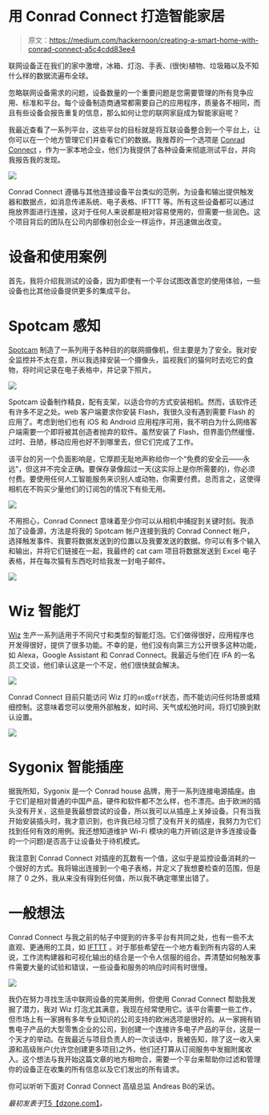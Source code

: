 # 用 Conrad Connect 打造智能家居

> 原文：<https://medium.com/hackernoon/creating-a-smart-home-with-conrad-connect-a5c4cdd83ee4>

联网设备正在我们的家中激增，冰箱、灯泡、手表、(很快)植物、垃圾箱以及不知什么样的数据流遍布全球。

忽略联网设备需求的问题，设备数量的一个重要问题是您需要管理的所有竞争应用、标准和平台。每个设备制造商通常都需要自己的应用程序，质量各不相同，而且有些设备会报告重复的信息，那么如何让您的联网家庭成为智能家庭呢？

我最近查看了一系列平台，这些平台的目标就是将互联设备整合到一个平台上，让你可以在一个地方管理它们并查看它们的数据。我推荐的一个选项是 [Conrad Connect](https://conradconnect.de/en) ，作为一家本地企业，他们为我提供了各种设备来彻底测试平台，并向我报告我的发现。

![](img/1155ce81659d4fc821e3ca9443af1954.png)

Conrad Connect 遵循与其他连接设备平台类似的范例，为设备和输出提供触发器和数据点，如消息传递系统、电子表格、IFTTT 等。所有这些设备都可以通过拖放界面进行连接，这对于任何人来说都是相对容易使用的，但需要一些润色。这个项目背后的团队在公司内部像初创企业一样运作，并迅速做出改变。

# 设备和使用案例

首先，我将介绍我测试的设备，因为即使有一个平台试图改善您的使用体验，一些设备也比其他设备提供更多的集成平台。

# Spotcam 感知

[Spotcam](https://www.myspotcam.com/en) 制造了一系列用于各种目的的联网摄像机，但主要是为了安全。我对安全监控并不太在意，所以我选择安装一个摄像头，监视我们的猫何时去吃它的食物，将时间记录在电子表格中，并记录下照片。

![](img/2b8d32c430c036c149fce7400a93d179.png)

Spotcam 设备制作精良，配有支架，以适合你的方式安装相机。然而，该软件还有许多不足之处。web 客户端要求你安装 Flash，我很久没有遇到需要 Flash 的应用了。考虑到他们也有 iOS 和 Android 应用程序可用，我不明白为什么网络客户端需要一个即将被其创造者抛弃的软件。虽然安装了 Flash，但界面仍然缓慢、过时、丑陋，移动应用也好不到哪里去，但它们完成了工作。

该平台的另一个负面影响是，它厚颜无耻地声称给你一个“免费的安全云——永远”，但这并不完全正确。要保存录像超过一天(这实际上是你所需要的)，你必须付费。要使用任何人工智能服务来识别人或动物，你需要付费。总而言之，这使得相机在不购买少量他们的订阅包的情况下有些无用。

![](img/8310291cec2daac6c7dd9f3c6f4ad034.png)

不用担心，Conrad Connect 意味着至少你可以从相机中捕捉到关键时刻。我添加了设备源，方法是将我的 Spotcam 帐户连接到我的 Conrad Connect 帐户，选择触发事件、我要将数据发送到的位置以及我要发送的数据。你可以有多个输入和输出，并将它们链接在一起，我最终的 cat cam 项目将数据发送到 Excel 电子表格，并在每次猫有东西吃时给我发一封电子邮件。

![](img/30bb98d008e64e45d0260e3ee4119f76.png)

# Wiz 智能灯

[Wiz](https://www.wiz.world/) 生产一系列适用于不同尺寸和类型的智能灯泡。它们做得很好，应用程序也开发得很好，提供了很多功能。不幸的是，他们没有向第三方公开很多这种功能，如 Alexa，Google Assistant 和 Conrad Connect。我最近与他们在 IFA 的一名员工交谈，他们承认这是一个不足，他们很快就会解决。

![](img/2594d9b3a9931462e88b60b4dc0ed168.png)

Conrad Connect 目前只能访问 Wiz 灯的`on`或`off`状态，而不能访问任何场景或精细控制。这意味着您可以使用外部触发，如时间、天气或松弛时间，将灯切换到默认设置。

![](img/1fe3edddcae7d580895d151c79b1baab.png)

# Sygonix 智能插座

据我所知，Sygonix 是一个 Conrad house 品牌，用于一系列连接电源插座。由于它们是相对普通的中国产品，硬件和软件都不怎么样，也不漂亮。由于欧洲的插头没有开关，这些是我最想尝试的设备，所以我可以从插座上关掉设备。只有当我开始安装插头时，我才意识到，也许我已经习惯了没有开关的插座，我努力为它们找到任何有效的用例。我还想知道维护 Wi-Fi 模块的电力开销(这是许多连接设备的一个问题)是否高于让设备处于待机模式。

我注意到 Conrad Connect 对插座的瓦数有一个值，这似乎是监控设备消耗的一个很好的方式。我将输出连接到一个电子表格，并定义了我想要检查的范围，但是除了 0 之外，我从来没有得到任何值，所以我不确定哪里出错了。

# 一般想法

Conrad Connect 与我之前的帖子中提到的许多平台有共同之处，也有一些不太直观、更通用的工具，如 [IFTTT](https://ifttt.com/discover) 。对于那些希望在一个地方看到所有内容的人来说，工作流构建器和可视化输出的结合是一个令人信服的组合。弄清楚如何触发事件需要大量的试验和错误，一些设备和服务的响应时间有时很慢。

![](img/8f8b9000b47f11de8c47d18acc4ffd96.png)

我仍在努力寻找生活中联网设备的完美用例，但使用 Conrad Connect 帮助我发掘了潜力，我对 Wiz 灯泡尤其满意，我现在经常使用它。该平台需要一些工作，但市场上有一家拥有多年专业知识的公司支持的欧洲选项是很好的。从一家拥有销售电子产品的大型零售企业的公司，到创建一个连接许多电子产品的平台，这是一个天才的举动。在我最近与项目负责人的一次谈话中，我被告知，除了这一收入来源和高级账户(允许您创建更多项目)之外，他们还打算从订阅服务中发掘附属收入。这个想法与我开始这篇文章的地方相吻合，需要一个平台来帮助你过滤和管理你的设备正在收集的所有信息以及它们发出的所有请求。

你可以听听下面对 Conrad Connect 高级总监 Andreas Bö的采访。

*最初发表于*[T5【dzone.com】](https://dzone.com/articles/creating-a-smart-home-with-conrad-connect)*。*